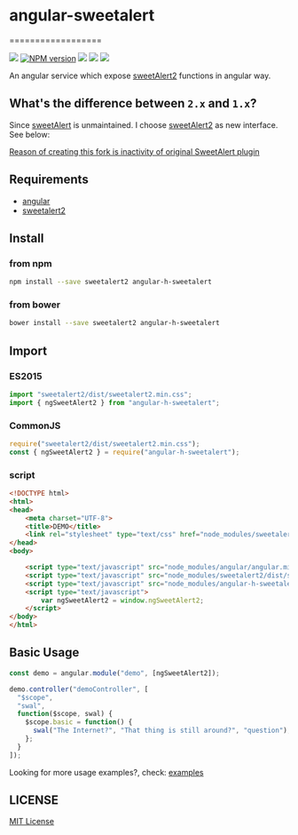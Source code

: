 # angular-sweetalert

==================

![][bower-url]
[![NPM version][npm-image]][npm-url]
![][david-url]
![][dt-url]
![][license-url]

An angular service which expose [sweetAlert2](sweetalert2-url) functions in angular way.

## What's the difference between `2.x` and `1.x`?

Since [sweetAlert](https://github.com/t4t5/sweetalert) is unmaintained. I choose [sweetAlert2](https://github.com/limonte/sweetalert2) as new interface. See below:

[Reason of creating this fork is inactivity of original SweetAlert plugin](http://stackoverflow.com/a/27842854/1331425)

## Requirements

* [angular][angular-url]
* [sweetalert2][sweetalert2-url]

## Install

### from npm

```bash
npm install --save sweetalert2 angular-h-sweetalert
```

### from bower

```bash
bower install --save sweetalert2 angular-h-sweetalert
```

## Import

### ES2015

```javascript
import "sweetalert2/dist/sweetalert2.min.css";
import { ngSweetAlert2 } from "angular-h-sweetalert";
```

### CommonJS

```javascript
require("sweetalert2/dist/sweetalert2.min.css");
const { ngSweetAlert2 } = require("angular-h-sweetalert");
```

### script

```html
<!DOCTYPE html>
<html>
<head>
    <meta charset="UTF-8">
    <title>DEMO</title>
    <link rel="stylesheet" type="text/css" href="node_modules/sweetalert2/dist/sweetalert2.min.css">
</head>
<body>

    <script type="text/javascript" src="node_modules/angular/angular.min.js"></script>
    <script type="text/javascript" src="node_modules/sweetalert2/dist/sweetalert2.min.js"></script>
    <script type="text/javascript" src="node_modules/angular-h-sweetalert/dist/ngSweetAlert2.min.js"></script>
    <script type="text/javascript">
        var ngSweetAlert2 = window.ngSweetAlert2;
    </script>
</body>
</html>
```

## Basic Usage

```javascript
const demo = angular.module("demo", [ngSweetAlert2]);

demo.controller("demoController", [
  "$scope",
  "swal",
  function($scope, swal) {
    $scope.basic = function() {
      swal("The Internet?", "That thing is still around?", "question");
    };
  }
]);
```

Looking for more usage examples?, check: [examples](https://leftstick.github.io/angular-sweetalert/)

## LICENSE

[MIT License](https://raw.githubusercontent.com/leftstick/angular-sweetalert/master/LICENSE)

[angular-url]: https://angularjs.org/
[sweetalert2-url]: https://github.com/limonte/sweetalert2
[bower-url]: https://img.shields.io/bower/v/angular-h-sweetalert.svg
[npm-url]: https://npmjs.org/package/angular-h-sweetalert
[npm-image]: https://badge.fury.io/js/angular-h-sweetalert.png
[david-url]: https://david-dm.org/leftstick/angular-h-sweetalert.png
[dt-url]: https://img.shields.io/npm/dt/angular-h-sweetalert.svg
[license-url]: https://img.shields.io/npm/l/angular-h-sweetalert.svg
